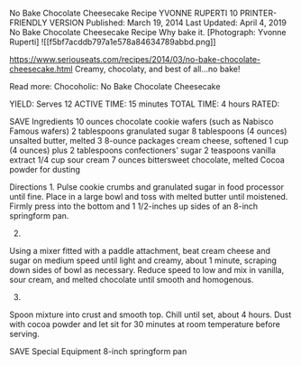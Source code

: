 No Bake Chocolate Cheesecake Recipe
YVONNE RUPERTI
10     PRINTER-FRIENDLY VERSION
Published: March 19, 2014 Last Updated: April 4, 2019
No Bake Chocolate Cheesecake Recipe
Why bake it. [Photograph: Yvonne Ruperti]
![[f5bf7acddb797a1e578a84634789abbd.png]]

https://www.seriouseats.com/recipes/2014/03/no-bake-chocolate-cheesecake.html
Creamy, chocolaty, and best of all...no bake!

Read more: Chocoholic: No Bake Chocolate Cheesecake

YIELD:
Serves 12
ACTIVE TIME:
15 minutes
TOTAL TIME:
4 hours
RATED:
    
 SAVE
Ingredients
10 ounces chocolate cookie wafers (such as Nabisco Famous wafers)
2 tablespoons granulated sugar
8 tablespoons (4 ounces) unsalted butter, melted
3 8-ounce packages cream cheese, softened
1 cup (4 ounces) plus 2 tablespoons confectioners' sugar
2 teaspoons vanilla extract
1/4 cup sour cream
7 ounces bittersweet chocolate, melted
Cocoa powder for dusting

Directions
1.
Pulse cookie crumbs and granulated sugar in food processor until fine. Place in a large bowl and toss with melted butter until moistened. Firmly press into the bottom and 1 1/2-inches up sides of an 8-inch springform pan.

2.
Using a mixer fitted with a paddle attachment, beat cream cheese and sugar on medium speed until light and creamy, about 1 minute, scraping down sides of bowl as necessary. Reduce speed to low and mix in vanilla, sour cream, and melted chocolate until smooth and homogenous.

3.
Spoon mixture into crust and smooth top. Chill until set, about 4 hours. Dust with cocoa powder and let sit for 30 minutes at room temperature before serving.

 SAVE
Special Equipment
8-inch springform pan